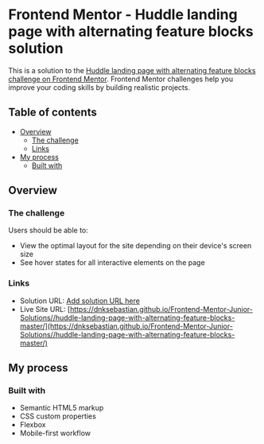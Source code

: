 # Frontend Mentor - Huddle landing page with alternating feature blocks solution

This is a solution to the [Huddle landing page with alternating feature blocks challenge on Frontend Mentor](https://www.frontendmentor.io/challenges/huddle-landing-page-with-alternating-feature-blocks-5ca5f5981e82137ec91a5100). Frontend Mentor challenges help you improve your coding skills by building realistic projects. 

## Table of contents

- [Overview](#overview)
  - [The challenge](#the-challenge)
  - [Links](#links)
- [My process](#my-process)
  - [Built with](#built-with)

## Overview

### The challenge

Users should be able to:

- View the optimal layout for the site depending on their device's screen size
- See hover states for all interactive elements on the page

### Links

- Solution URL: [Add solution URL here](https://your-solution-url.com)
- Live Site URL: [https://dnksebastian.github.io/Frontend-Mentor-Junior-Solutions//huddle-landing-page-with-alternating-feature-blocks-master/](https://dnksebastian.github.io/Frontend-Mentor-Junior-Solutions//huddle-landing-page-with-alternating-feature-blocks-master/)

## My process

### Built with

- Semantic HTML5 markup
- CSS custom properties
- Flexbox
- Mobile-first workflow